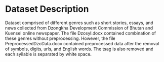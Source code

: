 # Dataset Description
Dataset comprised of different genres such as short stories, essays, and news collected from Dzongkha Development Commission of Bhutan and Kuensel online newspaper. 
The file Dzosyl.docx contained combination of these genres without preprocessing.
However, the file PreprocessedDzoData.docx contained preprocessed data after the removal of symbols, digits, urls, and English words. 
The tsag is also removed and each syllable is separated by white space.

